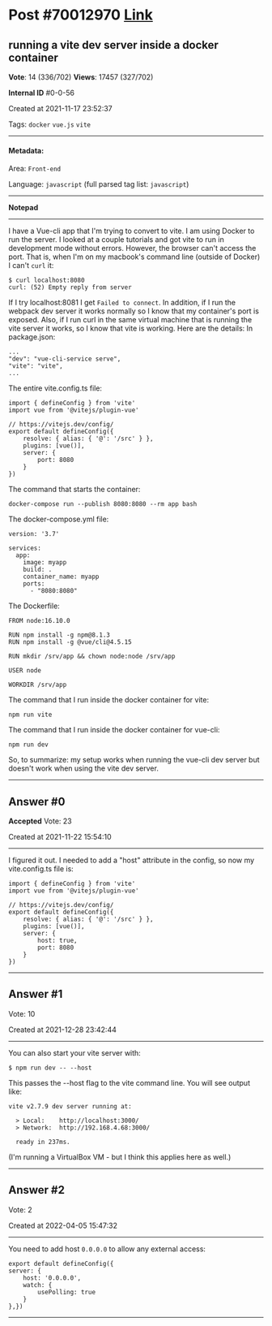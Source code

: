 
# Post \#70012970 [Link](https://stackoverflow.com/questions/70012970/)

## running a vite dev server inside a docker container

**Vote**: 14 (336/702) **Views**: 17457 (327/702) 

**Internal ID** \#0-0-56

Created at 2021-11-17 23:52:37

Tags: `docker` `vue.js` `vite`

----------

#### Metadata:

Area: `Front-end`

Language: `javascript` (full parsed tag list: `javascript`)

----------

**Notepad**


----------

I have a Vue-cli app that I'm trying to convert to vite. I am using Docker to run the server. I looked at a couple tutorials and got vite to run in development mode without errors. However, the browser can't access the port. That is, when I'm on my macbook's command line (outside of Docker) I can't `curl` it:
```
$ curl localhost:8080
curl: (52) Empty reply from server
```

If I try localhost:8081 I get `Failed to connect`. In addition, if I run the webpack dev server it works normally so I know that my container's port is exposed.
Also, if I run curl in the same virtual machine that is running the vite server it works, so I know that vite is working.
Here are the details:
In package.json:
```
...
"dev": "vue-cli-service serve",
"vite": "vite",
...
```

The entire vite.config.ts file:
```
import { defineConfig } from 'vite'
import vue from '@vitejs/plugin-vue'

// https://vitejs.dev/config/
export default defineConfig({
    resolve: { alias: { '@': '/src' } },
    plugins: [vue()],
    server: {
        port: 8080
    }
})
```

The command that starts the container:
```
docker-compose run --publish 8080:8080 --rm app bash
```

The docker-compose.yml file:
```
version: '3.7'

services:
  app:
    image: myapp
    build: .
    container_name: myapp
    ports:
      - "8080:8080"
```

The Dockerfile:
```
FROM node:16.10.0

RUN npm install -g npm@8.1.3
RUN npm install -g @vue/cli@4.5.15

RUN mkdir /srv/app && chown node:node /srv/app

USER node

WORKDIR /srv/app
```

The command that I run inside the docker container for vite:
```
npm run vite
```

The command that I run inside the docker container for vue-cli:
```
npm run dev
```

So, to summarize: my setup works when running the vue-cli dev server but doesn't work when using the vite dev server.


----------
        
## Answer \#0

**Accepted** Vote: 23

Created at 2021-11-22 15:54:10

------------

I figured it out. I needed to add a "host" attribute in the config, so now my vite.config.ts file is:
```
import { defineConfig } from 'vite'
import vue from '@vitejs/plugin-vue'

// https://vitejs.dev/config/
export default defineConfig({
    resolve: { alias: { '@': '/src' } },
    plugins: [vue()],
    server: {
        host: true,
        port: 8080
    }
})
```



------------
    
    
## Answer \#1

 Vote: 10

Created at 2021-12-28 23:42:44

------------

You can also start your vite server with:
```
$ npm run dev -- --host
```

This passes the --host flag to the vite command line.
You will see output like:
```
vite v2.7.9 dev server running at:

  > Local:    http://localhost:3000/
  > Network:  http://192.168.4.68:3000/

  ready in 237ms.
```

(I'm running a VirtualBox VM - but I think this applies here as well.)


------------
    
    
## Answer \#2

 Vote: 2

Created at 2022-04-05 15:47:32

------------

You need to add host `0.0.0.0` to allow any external access:
```
export default defineConfig({
server: {
    host: '0.0.0.0',
    watch: {
        usePolling: true
    }
},})
```



------------
    
    